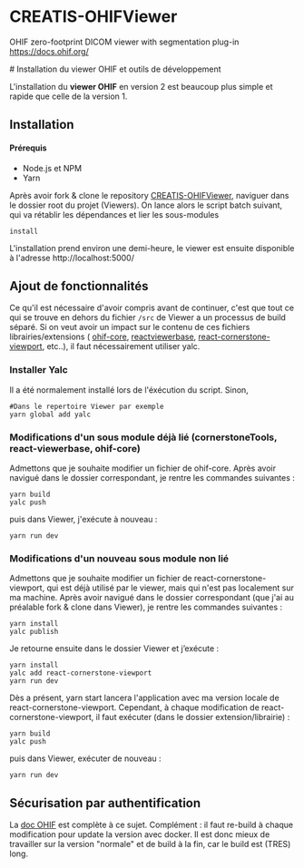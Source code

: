 # CREATIS-OHIFViewer
OHIF zero-footprint DICOM viewer with segmentation plug-in https://docs.ohif.org/

﻿# Installation du viewer OHIF et outils de développement 

L'installation du **viewer OHIF** en version 2 est beaucoup plus simple et rapide que celle de la version 1.

## Installation
#### Prérequis 
* Node.js et NPM
* Yarn


Après avoir fork & clone le  repository [CREATIS-OHIFViewer](https://github.com/MathisGuilhin/CREATIS-OHIFViewer), naviguer dans le dossier root du projet (Viewers). 
On lance alors le script batch suivant, qui va rétablir les dépendances et lier les sous-modules

```shell
install
```
L'installation prend environ une demi-heure, le viewer est ensuite disponible à l'adresse http://localhost:5000/

## Ajout de fonctionnalités
Ce qu'il est nécessaire d'avoir compris avant de continuer, c'est que tout ce qui se trouve en dehors du fichier `/src` de Viewer a un processus de build séparé. Si on veut avoir un impact sur le contenu de ces fichiers librairies/extensions ( [ohif-core](https://github.com/OHIF/ohif-core), [reactviewerbase](https://github.com/OHIF/react-viewerbase), [react-cornerstone-viewport](https://github.com/cornerstonejs/react-cornerstone-viewport), etc..), il faut nécessairement utiliser yalc.

### Installer Yalc

Il a été normalement installé lors de l'éxécution du script.
Sinon,

```shell
#Dans le repertoire Viewer par exemple
yarn global add yalc
```
### Modifications d'un sous module déjà lié (cornerstoneTools, react-viewerbase, ohif-core)
Admettons que je souhaite modifier un fichier de ohif-core. Après avoir navigué dans le dossier correspondant, je rentre les commandes suivantes :

```shell
yarn build 
yalc push
```
puis dans Viewer, j'exécute à nouveau :
```shell 
yarn run dev
```
### Modifications d'un nouveau sous module non lié

Admettons que je souhaite modifier un fichier de react-cornerstone-viewport, qui est déjà utilisé par le viewer, mais qui n'est pas localement sur ma machine. Après avoir navigué dans le dossier correspondant (que j'ai au préalable fork & clone dans Viewer), je rentre les commandes suivantes :
```shell
yarn install 
yalc publish
```
Je retourne ensuite dans le dossier Viewer et j’exécute : 
```shell
yarn install 
yalc add react-cornerstone-viewport 
yarn run dev
```
Dès a présent, yarn start lancera l'application avec ma version locale de react-cornerstone-viewport.
Cependant, à chaque modification de react-cornerstone-viewport, il faut exécuter (dans le dossier extension/librairie) :

```shell
yarn build 
yalc push
```
puis dans Viewer, exécuter de nouveau :
```shell 
yarn run dev
```

## Sécurisation par authentification 

La [doc OHIF](https://docs.ohif.org/deployment/recipes/user-account-control.html) est complète à ce sujet.
Complément : il faut re-build à chaque modification pour update la version avec docker. Il est donc mieux de travailler sur la version "normale" et de build à la fin, car le build est (TRES) long.

